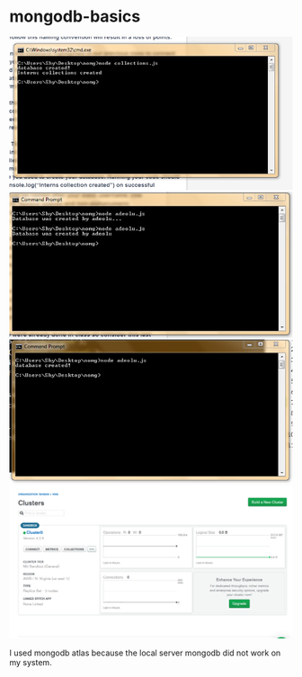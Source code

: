 # mongodb-basics

<img src="./images/collection.png">

<img src="images/database.png">

<img src="images/database_created_by.png">

<img src="images/mongodbatlass.png">



I used mongodb atlas because the local server mongodb did not work on my system.


